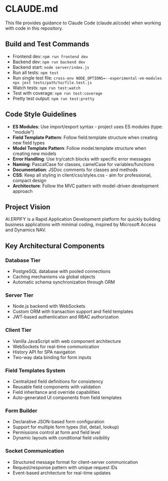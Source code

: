 # CLAUDE.md

This file provides guidance to Claude Code (claude.ai/code) when working with code in this repository.

## Build and Test Commands

- Frontend dev: `npm run frontend dev`
- Backend dev: `npm run backend dev`
- Backend start: `node server/index.js`
- Run all tests: `npm test`
- Run single test file: `cross-env NODE_OPTIONS=--experimental-vm-modules npx jest tests/path/to/file.test.js`
- Watch tests: `npm run test:watch`
- Test with coverage: `npm run test:coverage`
- Pretty test output: `npm run test:pretty`

## Code Style Guidelines

- **ES Modules**: Use import/export syntax - project uses ES modules (type: "module")
- **Field Template Pattern**: Follow field.template structure when creating new field types
- **Model Template Pattern**: Follow model.template structure when creating new models
- **Error Handling**: Use try/catch blocks with specific error messages
- **Naming**: PascalCase for classes, camelCase for variables/functions
- **Documentation**: JSDoc comments for classes and methods
- **CSS**: Keep all styling in client/css/styles.css - aim for professional, compact design
- **Architecture**: Follow the MVC pattern with model-driven development approach

## Project Vision

AI.ERPIFY is a Rapid Application Development platform for quickly building business applications with minimal coding, inspired by Microsoft Access and Dynamics NAV.

## Key Architectural Components

### Database Tier

- PostgreSQL database with pooled connections
- Caching mechanisms via global objects
- Automatic schema synchronization through ORM

### Server Tier

- Node.js backend with WebSockets
- Custom ORM with transaction support and field templates
- JWT-based authentication and RBAC authorization

### Client Tier

- Vanilla JavaScript with web component architecture
- WebSockets for real-time communication
- History API for SPA navigation
- Two-way data binding for form inputs

### Field Templates System

- Centralized field definitions for consistency
- Reusable field components with validation
- Field inheritance and override capabilities
- Auto-generated UI components from field templates

### Form Builder

- Declarative JSON-based form configuration
- Support for multiple form types (list, detail, lookup)
- Permissions control at form and field level
- Dynamic layouts with conditional field visibility

### Socket Communication

- Structured message format for client-server communication
- Request/response pattern with unique request IDs
- Event-based architecture for real-time updates
